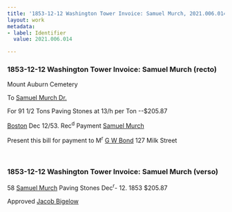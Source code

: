 ```yaml
---
title: '1853-12-12 Washington Tower Invoice: Samuel Murch, 2021.006.014'
layout: work
metadata:
- label: Identifier
  value: 2021.006.014

---
```

<div class="pages">
<div id="page-1262208">
<h3><a name="page-1262208">1853-12-12 Washington Tower Invoice: Samuel Murch (recto)</a></h3>
<div class="page-content">
<p>Mount Auburn Cemetery</p>
<p>To <a href='/pages/subjects/57473' title='Murch, Samuel'>Samuel Murch Dr.</a></p>
<p>For 91 1/2 Tons Paving Stones<span class='line-break'> </span>at 13/h per Ton --$205.87</p>
<p><a href='/pages/subjects/52559' title='Boston, MA'>Boston</a> Dec 12/53. Rec<sup>d</sup> Payment<span class='line-break'> </span><a href='/pages/subjects/57473' title='Murch, Samuel'>Samuel Murch</a></p>
<p>Present this bill for<span class='line-break'> </span>payment to M<sup>r</sup> <a href='/pages/subjects/54274' title='Bond, George William'>G W Bond</a><span class='line-break'> </span>127 Milk Street</p>
</div>
</div>
<br />
<div id="page-1262209">
<h3><a name="page-1262209">1853-12-12 Washington Tower Invoice: Samuel Murch (verso)</a></h3>
<div class="page-content">
<p>58<span class='line-break'> </span><a href='/pages/subjects/57473' title='Murch, Samuel'>Samuel Murch</a><span class='line-break'> </span>Paving Stones<span class='line-break'> </span><date when='1853-12-12'>Dec<sup>r</sup>- 12. 1853</date> $205.87</p>
<p>Approved<span class='line-break'> </span><a href='/pages/subjects/52529' title='Bigelow, Jacob'>Jacob Bigelow</a></p>
</div>
</div>
<br />
</div>

